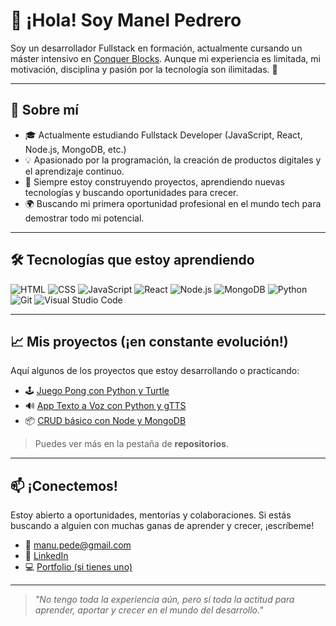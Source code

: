 # 👋 ¡Hola! Soy Manel Pedrero

Soy un desarrollador Fullstack en formación, actualmente cursando un máster intensivo en [Conquer Blocks](https://conquerblocks.com/). Aunque mi experiencia es limitada, mi motivación, disciplina y pasión por la tecnología son ilimitadas. 💪

---

## 🚀 Sobre mí

- 🎓 Actualmente estudiando Fullstack Developer (JavaScript, React, Node.js, MongoDB, etc.)
- 💡 Apasionado por la programación, la creación de productos digitales y el aprendizaje continuo.
- 🧠 Siempre estoy construyendo proyectos, aprendiendo nuevas tecnologías y buscando oportunidades para crecer.
- 🌍 Buscando mi primera oportunidad profesional en el mundo tech para demostrar todo mi potencial.

---

## 🛠️ Tecnologías que estoy aprendiendo

![HTML](https://img.shields.io/badge/-HTML5-E34F26?style=flat-square&logo=html5&logoColor=white)
![CSS](https://img.shields.io/badge/-CSS3-1572B6?style=flat-square&logo=css3)
![JavaScript](https://img.shields.io/badge/-JavaScript-F7DF1E?style=flat-square&logo=javascript&logoColor=black)
![React](https://img.shields.io/badge/-React-61DAFB?style=flat-square&logo=react&logoColor=black)
![Node.js](https://img.shields.io/badge/-Node.js-339933?style=flat-square&logo=node.js&logoColor=white)
![MongoDB](https://img.shields.io/badge/-MongoDB-47A248?style=flat-square&logo=mongodb&logoColor=white)
![Python](https://img.shields.io/badge/-Python-3776AB?style=flat-square&logo=python&logoColor=white)
![Git](https://img.shields.io/badge/-Git-F05032?style=flat-square&logo=git&logoColor=white)
![Visual Studio Code](https://img.shields.io/badge/-VS%20Code-007ACC?style=flat-square&logo=visual-studio-code)


---

## 📈 Mis proyectos (¡en constante evolución!)

Aquí algunos de los proyectos que estoy desarrollando o practicando:

- 🕹️ [Juego Pong con Python y Turtle](https://github.com/tu-usuario/pong-juego)
- 🔊 [App Texto a Voz con Python y gTTS](https://github.com/tu-usuario/texto-a-voz)
- 📦 [CRUD básico con Node y MongoDB](https://github.com/tu-usuario/crud-node-mongo)

> Puedes ver más en la pestaña de **repositorios**.

---

## 📫 ¡Conectemos!

Estoy abierto a oportunidades, mentorías y colaboraciones. Si estás buscando a alguien con muchas ganas de aprender y crecer, ¡escríbeme!

- 📧 [manu.pede@gmail.com](manu.pede@gmail.com)
- 💼 [LinkedIn]([https://www.linkedin.com/in/tuusuario](https://www.linkedin.com/in/manel-pedrero-1233a074/))
- 💻 [Portfolio (si tienes uno)](https://tuportfolio.com)

---

> _"No tengo toda la experiencia aún, pero sí toda la actitud para aprender, aportar y crecer en el mundo del desarrollo."_


